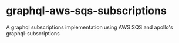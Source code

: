# graphql-aws-sqs-subscriptions
A graphql subscriptions implementation using AWS SQS and apollo's graphql-subscriptions
